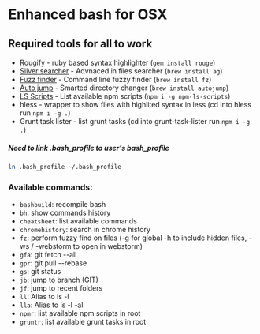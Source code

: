 # Enhanced bash for OSX
## Required tools for all to work
* [Rougify](https://github.com/jneen/rouge) - ruby based syntax highlighter (```gem install rouge```)
* [Silver searcher](https://github.com/ggreer/the_silver_searcher) - Advnaced in files searcher (```brew install ag```)
* [Fuzz finder](https://github.com/junegunn/fzf) - Command line fuzzy finder (```brew install fz```)
* [Auto jump](https://github.com/wting/autojump) - Smarted directory changer (```brew install autojump```)
* [LS Scripts](https://www.npmjs.com/package/npm-ls-scripts) - List available npm scripts (```npm i -g npm-ls-scripts```)
* hless - wrapper to show files with highlited syntax in less (cd into hless run ```npm i -g .```)
* Grunt task lister - list grunt tasks (cd into grunt-task-lister run ```npm i -g .```)

##### Need to link .bash_profile to user's bash_profile
```bash
ln .bash_profile ~/.bash_profile
```

### Available commands:
* ```bashbuild```: recompile bash
* ```bh```: show commands history
* ```cheatsheet```: list available commands
* ```chromehistory```: search in chrome history
* ```fz```: perform fuzzy find on files (-g for global -h to include hidden files, -ws / -webstorm to open in webstorm)
* ```gfa```: git fetch --all
* ```gpr```: git pull --rebase
* ```gs```: git status
* ```jb```: jump to branch (GIT)
* ```jf```: jump to recent folders
* ```ll```: Alias to ls -l
* ```lla```: Alias to ls -l -al
* ```npmr```: list available npm scripts in root
* ```gruntr```: list available grunt tasks in root
